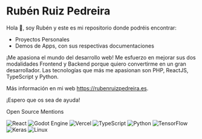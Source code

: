 # Rubén Ruiz Pedreira

Hola 👋, soy Rubén y este es mi repositorio donde podréis encontrar:
- Proyectos Personales
- Demos de Apps, con sus respectivas documentaciones

¡Me apasiona el mundo del desarrollo web! Me esfuerzo en mejorar sus dos modalidades Frontend y Backend porque quiero convertirme en un gran desarrollador. Las tecnologías que más me apasionan son PHP, ReactJS, TypeScript y Python.

Más información en mi web https://rubenruizpedreira.es.

¡Espero que os sea de ayuda!

Open Source Mentions

![React](https://img.shields.io/badge/react-%2320232a.svg?style=for-the-badge&logo=react&logoColor=%2361DAFB) ![Godot Engine](https://img.shields.io/badge/GODOT-%23FFFFFF.svg?style=for-the-badge&logo=godot-engine) ![Vercel](https://img.shields.io/badge/vercel-%23000000.svg?style=for-the-badge&logo=vercel&logoColor=white) ![TypeScript](https://img.shields.io/badge/typescript-%23007ACC.svg?style=for-the-badge&logo=typescript&logoColor=white) ![Python](https://img.shields.io/badge/python-3670A0?style=for-the-badge&logo=python&logoColor=ffdd54) ![TensorFlow](https://img.shields.io/badge/TensorFlow-%23FF6F00.svg?style=for-the-badge&logo=TensorFlow&logoColor=white) ![Keras](https://img.shields.io/badge/Keras-%23D00000.svg?style=for-the-badge&logo=Keras&logoColor=white) ![Linux](https://img.shields.io/badge/Linux-FCC624?style=for-the-badge&logo=linux&logoColor=black)
